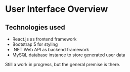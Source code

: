# User Interface Overview

## Technologies used

- React.js as frontend framework
- Bootstrap 5 for styling
- .NET Web API as backend framework
- MySQL database instance to store generated user data

Still a work in progress, but the general premise is there.
